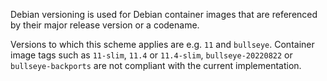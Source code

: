 Debian versioning is used for Debian container images that are referenced by their major release version or a codename.

Versions to which this scheme applies are e.g. `11` and `bullseye`.
Container image tags such as `11-slim`, `11.4` or `11.4-slim`, `bullseye-20220822` or `bullseye-backports` are not compliant with the current implementation.

